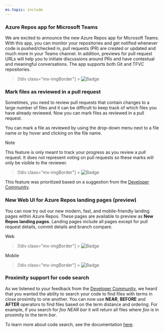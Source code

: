 ```yaml
---
ms.topic: include
---
```


### Azure Repos app for Microsoft Teams

We are excited to announce the new Azure Repos app for Microsoft Teams. With this app, you can monitor your repositories and get notified whenever code is pushed/checked in, pull requests (PR) are created or updated and much more in your Teams channel. In addition, previews for pull request URLs will help you to initiate discussions around PRs and have contextual and meaningful conversations. The app supports both Git and TFVC repositories.

> [!div class="mx-imgBorder"] > ![Badge](../../media/159_04.png)

### Mark files as reviewed in a pull request

Sometimes, you need to review pull requests that contain changes to a large number of files and it can be difficult to keep track of which files you have already reviewed. Now you can mark files as reviewed in a pull request.

You can mark a file as reviewed by using the drop-down menu next to a file name or by hover and clicking on the file name.

> [!Note]
> This feature is only meant to track your progress as you review a pull request. It does not represent voting on pull requests so these marks will only be visible to the reviewer.

> [!div class="mx-imgBorder"] > ![Badge](../../media/159_12.png)

This feature was prioritized based on a suggestion from the [Developer Community](https://developercommunity.visualstudio.com/content/idea/365746/add-a-checkbox-in-pull-request-file-list-for-each.html).

### New Web UI for Azure Repos landing pages (preview)

You can now try out our new modern, fast, and mobile-friendly landing pages within Azure Repos. These pages are available to preview as **New Repos landing pages**. Landing pages include all pages except for pull request details, commit details and branch compare.

Web

> [!div class="mx-imgBorder"] > ![Badge](../../media/159_14.png)

Mobile

> [!div class="mx-imgBorder"] > ![Badge](../../media/159_15.png)

### Proximity support for code search

As we listened to your feedback from the [Developer Community](https://developercommunity.visualstudio.com/idea/474980/support-of-proximity-search-terms-near-before-afte.html), we heard that you wanted the ability to search your code to find files with terms in close proximity to one another. You can now use **NEAR**, **BEFORE** and **AFTER** operators to find files based on the term distance and ordering. For example, if you search for _foo NEAR bar_ it will return all files where _foo_ is in proximity to the term _bar_.

To learn more about code search, see the documentation [here](https://docs.microsoft.com/azure/devops/project/search/advanced-code-search-syntax?view=azure-devops#search-for-special-characters).
